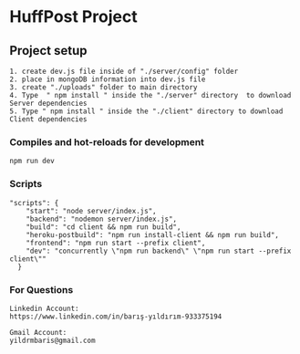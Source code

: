 # HuffPost Project

## Project setup
```
1. create dev.js file inside of "./server/config" folder
2. place in mongoDB information into dev.js file 
3. create "./uploads" folder to main directory
4. Type  " npm install " inside the "./server" directory  to download Server dependencies
5. Type " npm install " inside the "./client" directory to download Client dependencies
```

### Compiles and hot-reloads for development
```
npm run dev
```

### Scripts
```
"scripts": {
    "start": "node server/index.js",
    "backend": "nodemon server/index.js",
    "build": "cd client && npm run build",
    "heroku-postbuild": "npm run install-client && npm run build",
    "frontend": "npm run start --prefix client",
    "dev": "concurrently \"npm run backend\" \"npm run start --prefix client\""
  }
```

### For Questions
```
Linkedin Account:
https://www.linkedin.com/in/barış-yıldırım-933375194
```
```
Gmail Account:
yildrmbaris@gmail.com
```
